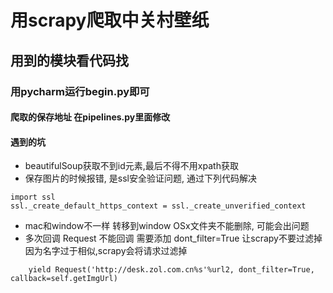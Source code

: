 # 用scrapy爬取中关村壁纸

## 用到的模块看代码找

### 用pycharm运行begin.py即可

#### 爬取的保存地址 在pipelines.py里面修改

#### 遇到的坑
- beautifulSoup获取不到id元素,最后不得不用xpath获取
- 保存图片的时候报错, 是ssl安全验证问题, 通过下列代码解决

```
import ssl
ssl._create_default_https_context = ssl._create_unverified_context
```
- mac和window不一样 转移到window  OSx文件夹不能删除, 可能会出问题
- 多次回调 Request 不能回调 需要添加 dont_filter=True 让scrapy不要过滤掉 因为名字过于相似,scrapy会将请求过滤掉
```
    yield Request('http://desk.zol.com.cn%s'%url2, dont_filter=True, callback=self.getImgUrl)
```